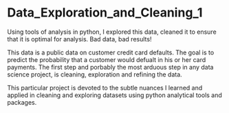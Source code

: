 # Data_Exploration_and_Cleaning_1
Using tools of analysis in python, I explored this data, cleaned it to ensure that it is optimal for analysis. Bad data, bad results!

This data is a public data on customer credit card defaults. The goal is to predict the probability that a customer would defualt in his or her
card payments. The first step and porbably the most arduous step in any data science project, is cleaning, exploration and refining the data.

This particular project is devoted to the subtle nuances I learned and applied in cleaning and exploring datasets using python 
analytical tools and packages.
